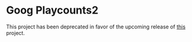 # Goog Playcounts2

This project has been deprecated in favor of the upcoming release of [this](https://github.com/playcounts/main) project.
